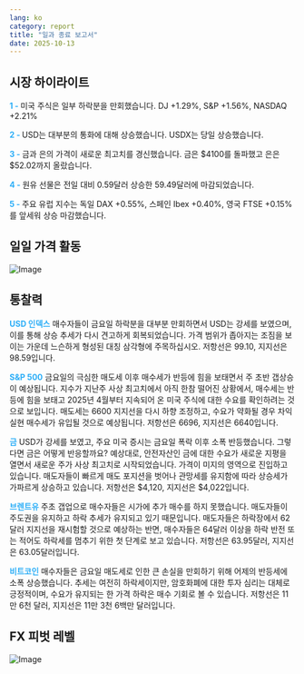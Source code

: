 ```yaml
---
lang: ko
category: report
title: "일과 종료 보고서"
date: 2025-10-13
---
```



<h2>시장 하이라이트</h2>
<strong style="color: #2caef7;">1 - </strong> 미국 주식은 일부 하락분을 만회했습니다. DJ +1.29%, S&P +1.56%, NASDAQ +2.21%

<strong style="color: #2caef7;">2 - </strong> USD는 대부분의 통화에 대해 상승했습니다. USDX는 당일 상승했습니다.

<strong style="color: #2caef7;">3 - </strong> 금과 은의 가격이 새로운 최고치를 경신했습니다. 금은 $4100를 돌파했고 은은 $52.02까지 올랐습니다.

<strong style="color: #2caef7;">4 - </strong> 원유 선물은 전일 대비 0.59달러 상승한 59.49달러에 마감되었습니다.

<strong style="color: #2caef7;">5 - </strong> 주요 유럽 지수는 독일 DAX +0.55%, 스페인 Ibex +0.40%, 영국 FTSE +0.15%를 앞세워 상승 마감했습니다.



<h2>일일 가격 활동</h2>
<img src="https://markleighedu.github.io/img/Oct-2025/13-Oct-2025/price.jpg" alt="Image"/>

<h2>통찰력</h2>
<strong style="color: #2caef7;">USD 인덱스</strong> 매수자들이 금요일 하락분을 대부분 만회하면서 USD는 강세를 보였으며, 이를 통해 상승 추세가 다시 견고하게 회복되었습니다. 가격 범위가 좁아지는 조짐을 보이는 가운데 느슨하게 형성된 대칭 삼각형에 주목하십시오. 저항선은 99.10, 지지선은 98.59입니다.

<strong style="color: #2caef7;">S&P 500</strong> 금요일의 극심한 매도세 이후 매수세가 반등에 힘을 보태면서 주 초반 갭상승이 예상됩니다. 지수가 지난주 사상 최고치에서 아직 한참 떨어진 상황에서, 매수세는 반등에 힘을 보태고 2025년 4월부터 지속되어 온 미국 주식에 대한 수요를 확인하려는 것으로 보입니다. 매도세는 6600 지지선을 다시 하향 조정하고, 수요가 약화될 경우 차익 실현 매수세가 유입될 것으로 예상됩니다. 저항선은 6696, 지지선은 6640입니다.

<strong style="color: #2caef7;">금</strong> USD가 강세를 보였고, 주요 미국 증시는 금요일 폭락 이후 소폭 반등했습니다. 그렇다면 금은 어떻게 반응할까요? 예상대로, 안전자산인 금에 대한 수요가 새로운 지평을 열면서 새로운 주가 사상 최고치로 시작되었습니다. 가격이 미지의 영역으로 진입하고 있습니다. 매도자들이 빠르게 매도 포지션을 벗어나 관망세를 유지함에 따라 상승세가 가파르게 상승하고 있습니다. 저항선은 $4,120, 지지선은 $4,022입니다.

<strong style="color: #2caef7;">브렌트유</strong> 주초 갭업으로 매수자들은 시가에 추가 매수를 하지 못했습니다. 매도자들이 주도권을 유지하고 하락 추세가 유지되고 있기 때문입니다. 매도자들은 하락장에서 62달러 지지선을 재시험할 것으로 예상하는 반면, 매수자들은 64달러 이상을 하락 반전 또는 적어도 하락세를 멈추기 위한 첫 단계로 보고 있습니다. 저항선은 63.95달러, 지지선은 63.05달러입니다.

<strong style="color: #2caef7;">비트코인</strong> 매수자들은 금요일 매도세로 인한 큰 손실을 만회하기 위해 어제의 반등세에 소폭 상승했습니다. 추세는 여전히 하락세이지만, 암호화폐에 대한 투자 심리는 대체로 긍정적이며, 수요가 유지되는 한 가격 하락은 매수 기회로 볼 수 있습니다. 저항선은 11만 6천 달러, 지지선은 11만 3천 6백만 달러입니다.



<h2>FX 피벗 레벨</h2>
<img src="https://markleighedu.github.io/img/Oct-2025/13-Oct-2025/pivot.jpg" alt="Image"/>